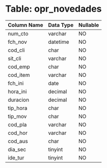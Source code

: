 # Table: opr_novedades

| Column Name | Data Type | Nullable |
|-------------|-----------|----------|
| num_cto | varchar | NO |
| fch_nov | datetime | NO |
| cod_cli | char | NO |
| sit_cli | varchar | NO |
| cod_emp | char | NO |
| cod_item | varchar | NO |
| fch_ini | date | NO |
| hora_ini | decimal | NO |
| duracion | decimal | NO |
| tip_hora | char | NO |
| tip_mov | char | NO |
| cod_pla | varchar | NO |
| cod_hor | varchar | NO |
| cod_aus | char | NO |
| dia_sec | tinyint | NO |
| ide_tur | tinyint | NO |
